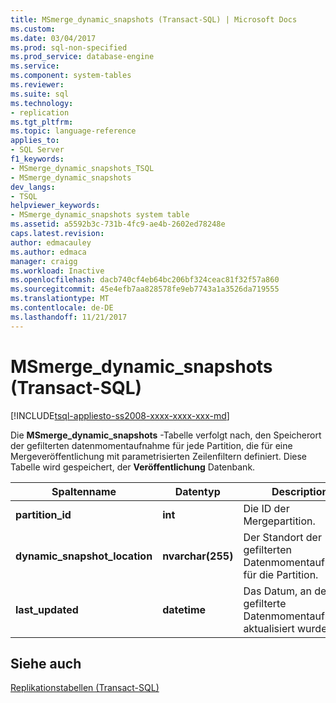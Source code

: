 ```yaml
---
title: MSmerge_dynamic_snapshots (Transact-SQL) | Microsoft Docs
ms.custom: 
ms.date: 03/04/2017
ms.prod: sql-non-specified
ms.prod_service: database-engine
ms.service: 
ms.component: system-tables
ms.reviewer: 
ms.suite: sql
ms.technology:
- replication
ms.tgt_pltfrm: 
ms.topic: language-reference
applies_to:
- SQL Server
f1_keywords:
- MSmerge_dynamic_snapshots_TSQL
- MSmerge_dynamic_snapshots
dev_langs:
- TSQL
helpviewer_keywords:
- MSmerge_dynamic_snapshots system table
ms.assetid: a5592b3c-731b-4fc9-ae4b-2602ed78248e
caps.latest.revision: 
author: edmacauley
ms.author: edmaca
manager: craigg
ms.workload: Inactive
ms.openlocfilehash: dacb740cf4eb64bc206bf324ceac81f32f57a860
ms.sourcegitcommit: 45e4efb7aa828578fe9eb7743a1a3526da719555
ms.translationtype: MT
ms.contentlocale: de-DE
ms.lasthandoff: 11/21/2017
---
```

# <a name="msmergedynamicsnapshots-transact-sql"></a>MSmerge_dynamic_snapshots (Transact-SQL)
[!INCLUDE[tsql-appliesto-ss2008-xxxx-xxxx-xxx-md](../../includes/tsql-appliesto-ss2008-xxxx-xxxx-xxx-md.md)]

  Die **MSmerge_dynamic_snapshots** -Tabelle verfolgt nach, den Speicherort der gefilterten datenmomentaufnahme für jede Partition, die für eine Mergeveröffentlichung mit parametrisierten Zeilenfiltern definiert. Diese Tabelle wird gespeichert, der **Veröffentlichung** Datenbank.  
  
|Spaltenname|Datentyp|Description|  
|-----------------|---------------|-----------------|  
|**partition_id**|**int**|Die ID der Mergepartition.|  
|**dynamic_snapshot_location**|**nvarchar(255)**|Der Standort der gefilterten Datenmomentaufnahme für die Partition.|  
|**last_updated**|**datetime**|Das Datum, an dem die gefilterte Datenmomentaufnahme aktualisiert wurde.|  
  
## <a name="see-also"></a>Siehe auch  
 [Replikationstabellen &#40;Transact-SQL&#41;](../../relational-databases/system-tables/replication-tables-transact-sql.md)  
  
  
